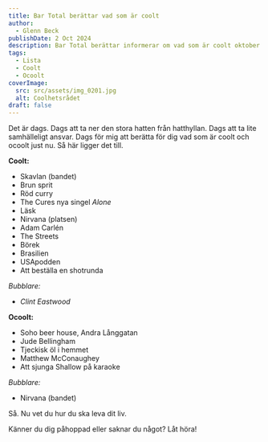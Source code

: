```yaml
---
title: Bar Total berättar vad som är coolt
author:
  - Glenn Beck
publishDate: 2 Oct 2024
description: Bar Total berättar informerar om vad som är coolt oktober 2024.
tags:
  - Lista
  - Coolt
  - Ocoolt
coverImage:
  src: src/assets/img_0201.jpg
  alt: Coolhetsrådet
draft: false
---
```

Det är dags. Dags att ta ner den stora hatten från hatthyllan. Dags att ta lite samhälleligt ansvar. Dags för mig att berätta för dig vad som är coolt och ocoolt just nu. Så här ligger det till.

**Coolt:** 

* Skavlan (bandet)
* Brun sprit
* Röd curry
* The Cures nya singel *Alone*
* Läsk
* Nirvana (platsen)
* Adam Carlén
* The Streets
* Börek
* Brasilien
* USApodden
* Att beställa en shotrunda

*Bubblare:*

* *Clint Eastwood*

**Ocoolt:**

* Soho beer house, Andra Långgatan
* Jude Bellingham 
* Tjeckisk öl i hemmet
* Matthew McConaughey
* Att sjunga Shallow på karaoke

*Bubblare:*

* Nirvana (bandet)

Så. Nu vet du hur du ska leva dit liv.

 Känner du dig påhoppad eller saknar du något? Låt höra!
